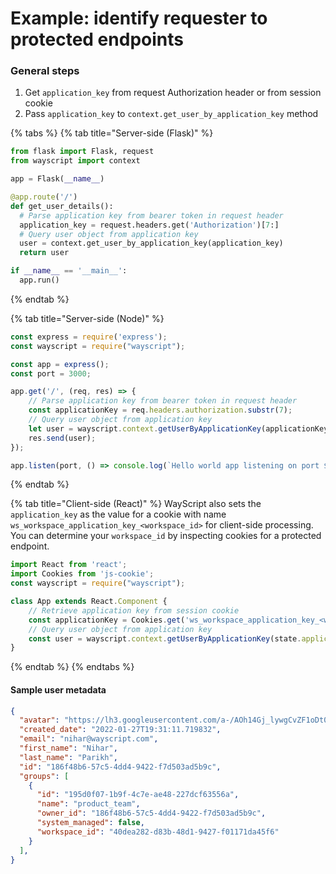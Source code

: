 # Example: identify requester to protected endpoints

### General steps

1. Get `application_key` from request Authorization header or from session cookie
2. Pass `application_key` to  `context.get_user_by_application_key` method

{% tabs %}
{% tab title="Server-side (Flask)" %}
```python
from flask import Flask, request
from wayscript import context

app = Flask(__name__)

@app.route('/')
def get_user_details():
  # Parse application key from bearer token in request header 
  application_key = request.headers.get('Authorization')[7:]
  # Query user object from application key
  user = context.get_user_by_application_key(application_key)
  return user

if __name__ == '__main__':
  app.run()
```
{% endtab %}

{% tab title="Server-side (Node)" %}
```javascript
const express = require('express');
const wayscript = require("wayscript");

const app = express();
const port = 3000;

app.get('/', (req, res) => {
    // Parse application key from bearer token in request header
    const applicationKey = req.headers.authorization.substr(7);
    // Query user object from application key
    let user = wayscript.context.getUserByApplicationKey(applicationKey);
    res.send(user);
});

app.listen(port, () => console.log(`Hello world app listening on port ${port}!`));
```
{% endtab %}

{% tab title="Client-side (React)" %}
WayScript also sets the `application_key` as the value for a cookie with name `ws_workspace_application_key_<workspace_id>` for client-side processing. You can determine your `workspace_id` by inspecting cookies for a protected endpoint.&#x20;

```javascript
import React from 'react';
import Cookies from 'js-cookie';
const wayscript = require("wayscript");

class App extends React.Component {
    // Retrieve application key from session cookie
    const applicationKey = Cookies.get('ws_workspace_application_key_<workspace_id>');
    // Query user object from application key
    const user = wayscript.context.getUserByApplicationKey(state.applicationKey);  
}  
```
{% endtab %}
{% endtabs %}

#### Sample user metadata

```json
{
  "avatar": "https://lh3.googleusercontent.com/a-/AOh14Gj_lywgCvZF1oDt0Z0iW3n01MtyyYA0YTRYxlxq=s96-c",
  "created_date": "2022-01-27T19:31:11.719832",
  "email": "nihar@wayscript.com",
  "first_name": "Nihar",
  "last_name": "Parikh",
  "id": "186f48b6-57c5-4dd4-9422-f7d503ad5b9c",
  "groups": [
    {
      "id": "195d0f07-1b9f-4c7e-ae48-227dcf63556a",
      "name": "product_team",
      "owner_id": "186f48b6-57c5-4dd4-9422-f7d503ad5b9c",
      "system_managed": false,
      "workspace_id": "40dea282-d83b-48d1-9427-f01171da45f6"
    }
  ],
}
```
